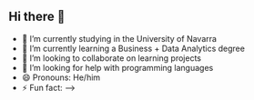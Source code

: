 ## Hi there 👋

- 🔭 I’m currently studying in the University of Navarra
- 🌱 I’m currently learning a Business + Data Analytics degree
- 👯 I’m looking to collaborate on learning projects
- 🤔 I’m looking for help with programming languages
- 😄 Pronouns: He/him
- ⚡ Fun fact: 
-->
